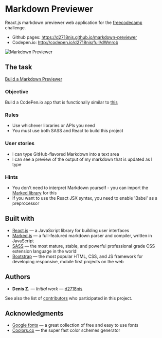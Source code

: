 Markdown Previewer
==========
React.js markdown previewer web application for the [freecodecamp](https://www.freecodecamp.com/) challenge.
* Github pages: https://d2718nis.github.io/markdown-previewer
* Codepen.io: http://codepen.io/d2718nis/full/dWmrob

![Markdown Previewer](https://d2718nis.github.io/img/portfolio10.png "Markdown Previewer")


The task
----------
[Build a Markdown Previewer](https://www.freecodecamp.com/challenges/build-a-markdown-previewer)

### Objective
Build a CodePen.io app that is functionally similar to [this](https://codepen.io/FreeCodeCamp/full/JXrLLE/)

### Rules
* Use whichever libraries or APIs you need
* You must use both SASS and React to build this project

### User stories
* I can type GitHub-flavored Markdown into a text area
* I can see a preview of the output of my markdown that is updated as I type

### Hints
* You don't need to interpret Markdown yourself - you can import the
  [Marked library](https://cdnjs.com/libraries/marked) for this
* If you want to use the React JSX syntax, you need to enable 'Babel' as a preprocessor


Built with
----------
* [React.js](https://facebook.github.io/react) &#8212; a JavaScript library for building user interfaces
* [Marked.js](https://github.com/chjj/marked) &#8212; a full-featured markdown parser and compiler, written in
  JavaScript
* [SASS](http://sass-lang.com) &#8212; the most mature, stable, and powerful professional grade CSS extension
  language in the world
* [Bootstrap](http://getbootstrap.com) &#8212; the most popular HTML, CSS, and JS framework for developing
  responsive, mobile first projects on the web


Authors
----------
* **Denis Z.** &#8212; *Initial work* &#8212; [d2718nis](https://github.com/d2718nis)

See also the list of [contributors](https://github.com/d2718nis/markdown-previewer/contributors)
who participated in this project.


Acknowledgments
----------
* [Google fonts](https://fonts.google.com) &#8212; a great collection of free and easy to use fonts
* [Coolors.co](https://coolors.co) &#8212; the super fast color schemes generator